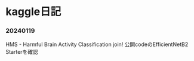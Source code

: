 # kaggle日記

### 20240119
HMS - Harmful Brain Activity Classification join!
公開codeのEfficientNetB2 Starterを確認

